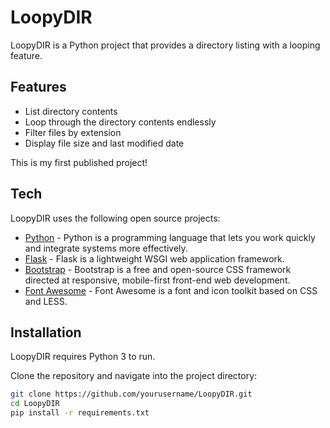 # LoopyDIR

LoopyDIR is a Python project that provides a directory listing with a looping feature.

## Features

- List directory contents
- Loop through the directory contents endlessly
- Filter files by extension
- Display file size and last modified date

This is my first published project!

## Tech

LoopyDIR uses the following open source projects:

- [Python](https://www.python.org/) - Python is a programming language that lets you work quickly and integrate systems more effectively.
- [Flask](https://flask.palletsprojects.com/) - Flask is a lightweight WSGI web application framework.
- [Bootstrap](https://getbootstrap.com/) - Bootstrap is a free and open-source CSS framework directed at responsive, mobile-first front-end web development.
- [Font Awesome](https://fontawesome.com/) - Font Awesome is a font and icon toolkit based on CSS and LESS.

## Installation

LoopyDIR requires Python 3 to run.

Clone the repository and navigate into the project directory:

```sh
git clone https://github.com/yourusername/LoopyDIR.git
cd LoopyDIR
pip install -r requirements.txt
